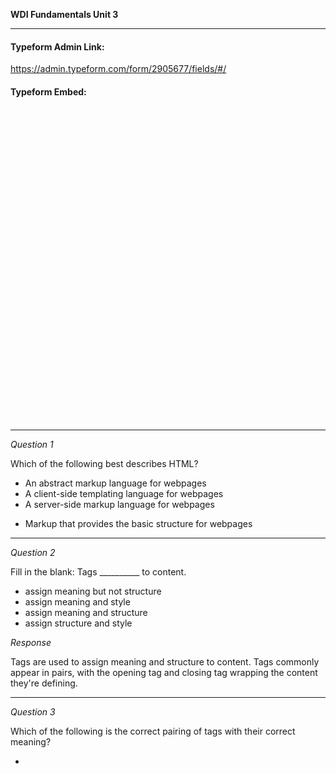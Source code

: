 **WDI Fundamentals Unit 3**

---

#### Typeform Admin Link: 

https://admin.typeform.com/form/2905677/fields/#/


#### Typeform Embed: 

<!-- Change the width and height values to suit you best -->
<div class="typeform-widget" data-url="https://ga-immersives.typeform.com/to/weR0hs" data-text="Unit 3: Intro to HTML" style="width:100%;height:500px;"></div>
<script>(function(){var qs,js,q,s,d=document,gi=d.getElementById,ce=d.createElement,gt=d.getElementsByTagName,id='typef_orm',b='https://s3-eu-west-1.amazonaws.com/share.typeform.com/';if(!gi.call(d,id)){js=ce.call(d,'script');js.id=id;js.src=b+'widget.js';q=gt.call(d,'script')[0];q.parentNode.insertBefore(js,q)}})()</script>

---

*Question 1*

Which of the following best describes HTML?

- An abstract markup language for webpages
- A client-side templating language for webpages
- A server-side markup language for webpages
* Markup that provides the basic structure for webpages


---

*Question 2*

Fill in the blank: Tags __________ to content.

- assign meaning but not structure
- assign meaning and style
- assign meaning and structure
- assign structure and style 

_Response_

Tags are used to assign meaning and structure to content. Tags commonly appear in pairs, with the opening tag and closing tag wrapping the content they're defining.

---

*Question 3*

Which of the following is the correct pairing of tags with their correct meaning?

- <title> : Defines the title for a document or section. | <a> : Defines the hyperlink, or target destination for content in the document. | <p> : Defines paragraphs in the document's body. | <h1> : Defines the top-level heading for the document.
- <title> : Defines the title for the document. | <anchor> : Defines the hyperlink, or target destination for content in the document. | <p> : Defines paragraphs in the document's body. | <h1> : Defines the top-level heading for a document or section.
- <title> : Defines a title for a section. | <a> : Defines the hyperlink, or target destination for content in the document. | <p> : Defines paragraphs in the document's body. | <h1> : Defines the top-level heading for a document or section.
* <title> : Defines a title for the document. | <a> : Defines the hyperlink, or target destination for content in the document. | <p> : Defines paragraphs in the document's body. | <h1> : Defines the top-level heading for a document or section.

_Response_

<title> : Defines a title for the document. | <a> : Defines the hyperlink, or target destination for content in the document. | <p> : Defines paragraphs in the document's body. | <h1> : Defines the top-level heading for a document or section.

---

*Question 4*

Which of the following is the correct syntax for an anchor tag, linking to ebay.com, with the anchor text "Buy This!"?

- <a href="Buy This!">ebay.com</a>
- <a href="www.ebay.com">Buy This!</a>
* <a href="http://www.ebay.com">Buy This!</a>
- <a href="Buy This!">http://www.ebay.com</a>

_Response_

The tags, attribute, full url, and anchor text must all be in order: 
<a href="http://www.ebay.com">Buy This!</a>


---

*Question 5*

Which of the following is not an example of HTML?

- <h1>My First Page</h1>
* p.date {text-align:center;}
- <p>My First Paragraph</p>
- <a href="www.myfirstsite.com">My First Website</a>

_Response_

The <angle brackets> are an indication of HTML syntax; the {curly braces} are an indication of CSS syntax.

---

*Question 6*

Fill in the blanks: Web Browsers ___________ HTML. Text editors allow you to ___________ HTML.


- render | write
- write | render
- edit | view
- edit | render

_Response_

Web browsers render code to be displayed to the end users. Text editors are used to write and edit code.

---

*Question 7*

What does the Document Type Declaration or indicate?

- The type of HTML file.
- The document is written in plain text.
- The document is written in HTML.
- The title of the HTML file.

_Response_

<!DOCTYPE html> is part of HTML boilerplate (or standard starting syntax) that indicates to the web browser that the document is written in HTML.

---

*Question 8*

Which of the following tags are missing from the HTML boilerplate below?

- <h1></h1>
- </body>
- <body>
- <title>

_Response_

Each tag has both a start and end tag except </body>.

---

*Question 9*

If you want to edit the text in the h1 tag in your code and view the results in a browser, which is the right order of steps to take?

- 1. Navigate to the HTML file in the File System. | 2. Open the HTML file with Sublime Text. | 3. Update the <h1> text in Sublime Text. | 4. Save the HTML file. | 5. Navigate back to the HTML file in the File System. | 6. Open the HTML file with Chrome.
- 1. Navigate to the HTML file in the File System. | 2. Open the HTML file with Sublime Text. | 3. Save the HTML file. | 4. Update the <h1> text in Sublime Text. | 5. Navigate back to the HTML file in the File System. | 6. Open the HTML file with Chrome.
- 1. Navigate to the HTML file in the File System. | 2. Open the HTML file with Sublime Text. | 3. Update the <title> text in Sublime Text. | 4. Save the HTML file. | 5. Navigate back to the HTML file in the File System. | 6. Open the HTML file with Chrome.
- 1. Navigate to the HTML file in the File System. | 2. Open the HTML file with Google Chrome. | 3. Update the <h1> text in Google Chrome. | 4. Navigate back to the HTML file in the File System. | 5. Open the HTML file with Sublime Text. | 6. Save the HTML file. 

_Response_
1. Navigate to the HTML file in the File System. | 2. Open the HTML file with Sublime Text. | 3. Update the <h1> text in Sublime Text. | 4. Save the HTML file. | 5. Navigate back to the HTML file in the File System. | 6. Open the HTML file with Chrome.

